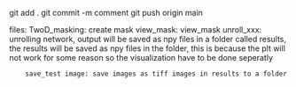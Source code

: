 git add .
git commit -m comment
git push origin main


files: TwoD_masking: create mask
        view_mask: view_mask
        unroll_xxx: unrolling network, output will be saved as npy files in a folder called results, the results will be saved as npy files in the folder, this is because the plt will not work for some reason so the visualization have to be done seperatly

        save_test image: save images as tiff images in results to a folder
